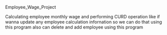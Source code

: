 Employee_Wage_Project

Calculating employee monthly wage and performing CURD operation like if wanna update any employee calculation infornation so we can do that using this program also can delete and add employee using this program